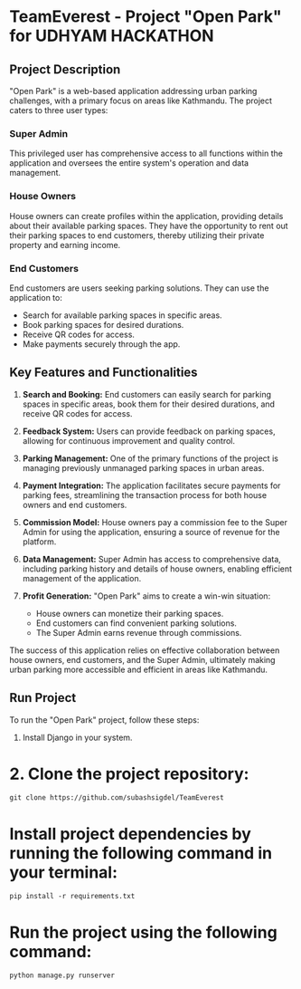 # TeamEverest - Project "Open Park" for UDHYAM HACKATHON

## Project Description

"Open Park" is a web-based application addressing urban parking challenges, with a primary focus on areas like Kathmandu. The project caters to three user types:

### Super Admin

This privileged user has comprehensive access to all functions within the application and oversees the entire system's operation and data management.

### House Owners

House owners can create profiles within the application, providing details about their available parking spaces. They have the opportunity to rent out their parking spaces to end customers, thereby utilizing their private property and earning income.

### End Customers

End customers are users seeking parking solutions. They can use the application to:

- Search for available parking spaces in specific areas.
- Book parking spaces for desired durations.
- Receive QR codes for access.
- Make payments securely through the app.

## Key Features and Functionalities

1. **Search and Booking:** End customers can easily search for parking spaces in specific areas, book them for their desired durations, and receive QR codes for access.

2. **Feedback System:** Users can provide feedback on parking spaces, allowing for continuous improvement and quality control.

3. **Parking Management:** One of the primary functions of the project is managing previously unmanaged parking spaces in urban areas.

4. **Payment Integration:** The application facilitates secure payments for parking fees, streamlining the transaction process for both house owners and end customers.

5. **Commission Model:** House owners pay a commission fee to the Super Admin for using the application, ensuring a source of revenue for the platform.

6. **Data Management:** Super Admin has access to comprehensive data, including parking history and details of house owners, enabling efficient management of the application.

7. **Profit Generation:** "Open Park" aims to create a win-win situation:

   - House owners can monetize their parking spaces.
   - End customers can find convenient parking solutions.
   - The Super Admin earns revenue through commissions.

The success of this application relies on effective collaboration between house owners, end customers, and the Super Admin, ultimately making urban parking more accessible and efficient in areas like Kathmandu.

## Run Project

To run the "Open Park" project, follow these steps:

1. Install Django in your system.

# 2. Clone the project repository:
`git clone https://github.com/subashsigdel/TeamEverest`

# Install project dependencies by running the following command in your terminal:
`pip install -r requirements.txt`

# Run the project using the following command:
`python manage.py runserver`

